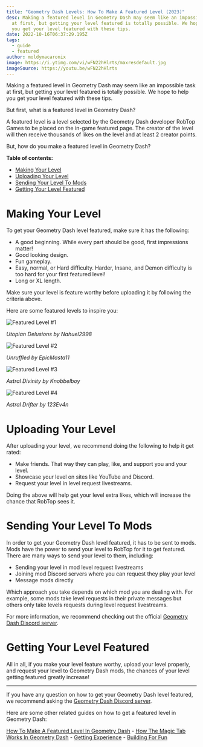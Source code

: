 ```yaml
---
title: "Geometry Dash Levels: How To Make A Featured Level (2023)"
desc: Making a featured level in Geometry Dash may seem like an impossible task
  at first, but getting your level featured is totally possible. We hope to help
  you get your level featured with these tips.
date: 2022-10-16T06:37:29.195Z
tags:
  - guide
  - featured
author: moldymacaronix
image: https://i.ytimg.com/vi/wFN22hHlrts/maxresdefault.jpg
imageSource: https://youtu.be/wFN22hHlrts
---
```

Making a featured level in Geometry Dash may seem like an impossible task at first, but getting your level featured is totally possible. We hope to help you get your level featured with these tips.

But first, what is a featured level in Geometry Dash?

A﻿ featured level is a level selected by the Geometry Dash developer RobTop Games to be placed on the in-game featured page. The creator of the level will then receive thousands of likes on the level and at least 2 creator points.

But, how do you make a featured level in Geometry Dash?

**Table of contents:**

* [Making Your Level](#making-your-level)
* [Uploading Your Level](#uploading-your-level)
* [Sending Your Level To Mods](#sending-your-level-to-mods)
* [Getting Your Level Featured](#getting-your-level-featured)

# Making Your Level

To get your Geometry Dash level featured, make sure it has the following:

* A﻿ good beginning. While every part should be good, first impressions matter!
* ﻿Good looking design.
* Fun gameplay.
* Easy, normal, or Hard difficulty. Harder, Insane, and Demon difficulty is too hard for your first featured level!
* Long or XL length.

Make sure your level is feature worthy before uploading it by following the criteria above.

Here are some featured levels to inspire you:

![Featured Level #1](https://i.ytimg.com/vi/wFN22hHlrts/maxresdefault.jpg)

﻿*Utopian Delusions by Nahuel2998*

![Featured Level #2](https://img.youtube.com/vi/qMvoYgUAGCQ/maxresdefault.jpg)

*Unruffled by EpicMasta11*

![Featured Level #3](https://img.youtube.com/vi/Tpc0d7Te1QU/maxresdefault.jpg)

*Astral Divinity by Knobbelboy*

![Featured Level #4](https://img.youtube.com/vi/K1r2HucZ-Ww/maxresdefault.jpg)

*Astral Drifter by 123Ev4n*

# Uploading Your Level

After uploading your level, we recommend doing the following to help it get rated:

* Make friends. That way they can play, like, and support you and your level.
* Showcase your level on sites like YouTube and Discord.
* Request your level in level request livestreams.

Doing the above will help get your level extra likes, which will increase the chance that RobTop sees it.

# Sending Your Level To Mods

In order to get your Geometry Dash level featured, it has to be sent to mods. Mods have the power to send your level to RobTop for it to get featured. There are many ways to send your level to them, including:

* Sending your level in mod level request livestreams
* Joining mod Discord servers where you can request they play your level
* Message mods directly

Which approach you take depends on which mod you are dealing with. For example, some mods take level requests in their private messages but others only take levels requests during level request livestreams.

For more information, we recommend checking out the official [Geometry Dash Discord server](https://discord.gg/geometrydash).

# Getting Your Level Featured

All in all, if you make your level feature worthy, upload your level properly, and request your level to Geometry Dash mods, the chances of your level getting featured greatly increase!

- - -

If you have any question on how to get your Geometry Dash level featured, we recommend asking the [Geometry Dash Discord server](https://discord.gg/geometrydash).

Here are some other related guides on how to get a featured level in Geometry Dash:

[How To Make A Featured Level In Geometry Dash](/posts/featured-level-guide/) - [﻿How The Magic Tab Works In Geometry Dash](/posts/magic-tab-mystery/) - [Getting Experience](/posts/getting-experience/) - [Building For Fun](/posts/building-for-fun/)